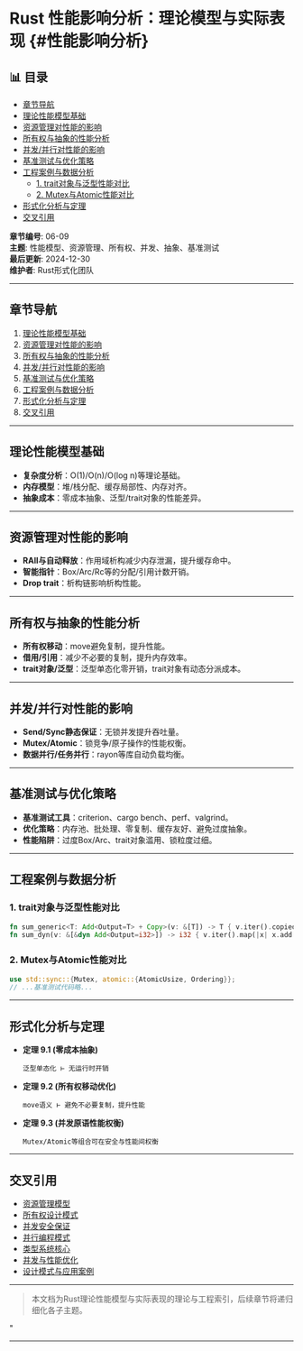 ﻿# Rust 性能影响分析：理论模型与实际表现 {#性能影响分析}


## 📊 目录

- [章节导航](#章节导航)
- [理论性能模型基础](#理论性能模型基础)
- [资源管理对性能的影响](#资源管理对性能的影响)
- [所有权与抽象的性能分析](#所有权与抽象的性能分析)
- [并发/并行对性能的影响](#并发并行对性能的影响)
- [基准测试与优化策略](#基准测试与优化策略)
- [工程案例与数据分析](#工程案例与数据分析)
  - [1. trait对象与泛型性能对比](#1-trait对象与泛型性能对比)
  - [2. Mutex与Atomic性能对比](#2-mutex与atomic性能对比)
- [形式化分析与定理](#形式化分析与定理)
- [交叉引用](#交叉引用)


**章节编号**: 06-09  
**主题**: 性能模型、资源管理、所有权、并发、抽象、基准测试  
**最后更新**: 2024-12-30  
**维护者**: Rust形式化团队

---

## 章节导航

1. [理论性能模型基础](#理论性能模型基础)
2. [资源管理对性能的影响](#资源管理对性能的影响)
3. [所有权与抽象的性能分析](#所有权与抽象的性能分析)
4. [并发/并行对性能的影响](#并发并行对性能的影响)
5. [基准测试与优化策略](#基准测试与优化策略)
6. [工程案例与数据分析](#工程案例与数据分析)
7. [形式化分析与定理](#形式化分析与定理)
8. [交叉引用](#交叉引用)

---

## 理论性能模型基础

- **复杂度分析**：O(1)/O(n)/O(log n)等理论基础。
- **内存模型**：堆/栈分配、缓存局部性、内存对齐。
- **抽象成本**：零成本抽象、泛型/trait对象的性能差异。

---

## 资源管理对性能的影响

- **RAII与自动释放**：作用域析构减少内存泄漏，提升缓存命中。
- **智能指针**：Box/Arc/Rc等的分配/引用计数开销。
- **Drop trait**：析构链影响析构性能。

---

## 所有权与抽象的性能分析

- **所有权移动**：move避免复制，提升性能。
- **借用/引用**：减少不必要的复制，提升内存效率。
- **trait对象/泛型**：泛型单态化零开销，trait对象有动态分派成本。

---

## 并发/并行对性能的影响

- **Send/Sync静态保证**：无锁并发提升吞吐量。
- **Mutex/Atomic**：锁竞争/原子操作的性能权衡。
- **数据并行/任务并行**：rayon等库自动负载均衡。

---

## 基准测试与优化策略

- **基准测试工具**：criterion、cargo bench、perf、valgrind。
- **优化策略**：内存池、批处理、零复制、缓存友好、避免过度抽象。
- **性能陷阱**：过度Box/Arc、trait对象滥用、锁粒度过细。

---

## 工程案例与数据分析

### 1. trait对象与泛型性能对比

```rust
fn sum_generic<T: Add<Output=T> + Copy>(v: &[T]) -> T { v.iter().copied().sum() }
fn sum_dyn(v: &[&dyn Add<Output=i32>]) -> i32 { v.iter().map(|x| x.add(0)).sum() }
```

### 2. Mutex与Atomic性能对比

```rust
use std::sync::{Mutex, atomic::{AtomicUsize, Ordering}};
// ...基准测试代码略...
```

---

## 形式化分析与定理

- **定理 9.1 (零成本抽象)**

  ```text
  泛型单态化 ⊢ 无运行时开销
  ```

- **定理 9.2 (所有权移动优化)**

  ```text
  move语义 ⊢ 避免不必要复制，提升性能
  ```

- **定理 9.3 (并发原语性能权衡)**

  ```text
  Mutex/Atomic等组合可在安全与性能间权衡
  ```

---

## 交叉引用

- [资源管理模型](./01_resource_management.md)
- [所有权设计模式](./06_ownership_patterns.md)
- [并发安全保证](./07_concurrency_safety.md)
- [并行编程模式](./08_parallel_patterns.md)
- [类型系统核心](../03_type_system_core/)
- [并发与性能优化](../05_concurrency/)
- [设计模式与应用案例](../09_design_patterns/)

---

> 本文档为Rust理论性能模型与实际表现的理论与工程索引，后续章节将递归细化各子主题。

"

---
